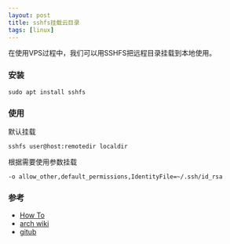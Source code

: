 ```yaml
---
layout: post
title: sshfs挂载云目录
tags: [linux]
---
```


在使用VPS过程中，我们可以用SSHFS把远程目录挂载到本地使用。
### 安装
```shell
sudo apt install sshfs
```
### 使用
默认挂载
```shell
sshfs user@host:remotedir localdir
```
根据需要使用参数挂载
```shell
-o allow_other,default_permissions,IdentityFile=~/.ssh/id_rsa
```
### 参考
- [How To](https://www.digitalocean.com/community/tutorials/how-to-use-sshfs-to-mount-remote-file-systems-over-ssh)
- [arch wiki](https://wiki.archlinux.org/index.php/SSHFS)
- [gitub](https://github.com/libfuse/sshfs)
